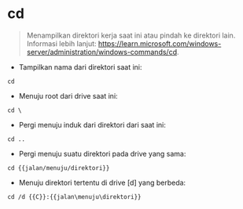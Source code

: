 # cd

> Menampilkan direktori kerja saat ini atau pindah ke direktori lain.
> Informasi lebih lanjut: <https://learn.microsoft.com/windows-server/administration/windows-commands/cd>.

- Tampilkan nama dari direktori saat ini:

`cd`

- Menuju root dari drive saat ini:

`cd \`

- Pergi menuju induk dari direktori dari saat ini:

`cd ..`

- Pergi menuju suatu direktori pada drive yang sama:

`cd {{jalan/menuju/direktori}}`

- Menuju direktori tertentu di drive [d] yang berbeda:

`cd /d {{C}}:{{jalan\menuju\direktori}}`

